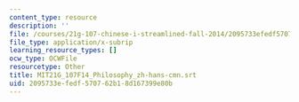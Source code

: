```yaml
---
content_type: resource
description: ''
file: /courses/21g-107-chinese-i-streamlined-fall-2014/2095733efedf570762b18d167399e80b_MIT21G_107F14_Philosophy_zh-hans-cmn.srt
file_type: application/x-subrip
learning_resource_types: []
ocw_type: OCWFile
resourcetype: Other
title: MIT21G_107F14_Philosophy_zh-hans-cmn.srt
uid: 2095733e-fedf-5707-62b1-8d167399e80b
---
```

